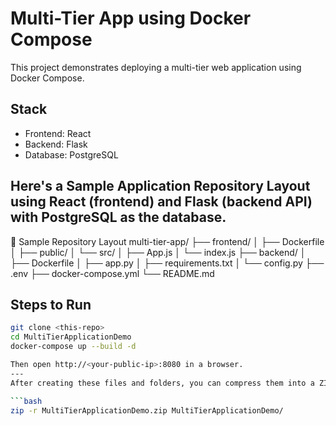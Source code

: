 # Multi-Tier App using Docker Compose

This project demonstrates deploying a multi-tier web application using Docker Compose.

## Stack
- Frontend: React
- Backend: Flask
- Database: PostgreSQL

## Here's a Sample Application Repository Layout using React (frontend) and Flask (backend API) with PostgreSQL as the database.

📁 Sample Repository Layout
multi-tier-app/
├── frontend/
│   ├── Dockerfile
│   ├── public/
│   └── src/
│       ├── App.js
│       └── index.js
├── backend/
│   ├── Dockerfile
│   ├── app.py
│   ├── requirements.txt
│   └── config.py
├── .env
├── docker-compose.yml
└── README.md


## Steps to Run

```bash
git clone <this-repo>
cd MultiTierApplicationDemo
docker-compose up --build -d

Then open http://<your-public-ip>:8080 in a browser.
---
After creating these files and folders, you can compress them into a ZIP archive using your system’s file manager or:

```bash
zip -r MultiTierApplicationDemo.zip MultiTierApplicationDemo/
